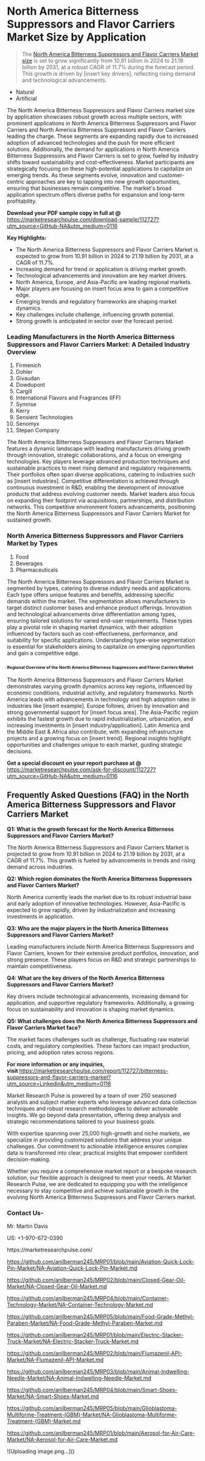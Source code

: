 <h1>North America Bitterness Suppressors and Flavor Carriers Market&nbsp;Size by Application</h1><blockquote><p>The <a href="https://marketresearchpulse.com/download-sample/112727?utm_source=GitHub-NA&amp;utm_medium=0116">North America Bitterness Suppressors and Flavor Carriers Market size</a> is set to grow significantly from 10.91 billion in 2024 to 21.19 billion by 2031, at a robust CAGR of 11.7% during the forecast period. This growth is driven by [insert key drivers], reflecting rising demand and technological advancements.</p></blockquote><ul><li>Natural<li> Artificial</li></ul><p>The North America Bitterness Suppressors and Flavor Carriers market size by application showcases robust growth across multiple sectors, with prominent applications in North America Bitterness Suppressors and Flavor Carriers and North America Bitterness Suppressors and Flavor Carriers leading the charge. These segments are expanding rapidly due to increased adoption of advanced technologies and the push for more efficient solutions. Additionally, the demand for applications in North America Bitterness Suppressors and Flavor Carriers is set to grow, fueled by industry shifts toward sustainability and cost-effectiveness. Market participants are strategically focusing on these high-potential applications to capitalize on emerging trends. As these segments evolve, innovation and customer-centric approaches are key to tapping into new growth opportunities, ensuring that businesses remain competitive. The market's broad application spectrum offers diverse paths for expansion and long-term profitability.</p><p><strong>Download your PDF sample copy in full at @ </strong><a href="https://marketresearchpulse.com/download-sample/112727?utm_source=GitHub-NA&amp;utm_medium=0116">https://marketresearchpulse.com/download-sample/112727?utm_source=GitHub-NA&amp;utm_medium=0116</a></p><p><strong>Key Highlights: </strong></p><ul><li>The North America Bitterness Suppressors and Flavor Carriers Market is expected to grow from 10.91 billion in 2024 to 21.19 billion by 2031, at a CAGR of 11.7%.</li><li>Increasing demand for trend or application is driving market growth.</li><li>Technological advancements and innovation are key market drivers.</li><li>North America, Europe, and Asia-Pacific are leading regional markets.</li><li>Major players are focusing on insert focus area to gain a competitive edge.</li><li>Emerging trends and regulatory frameworks are shaping market dynamics.</li><li>Key challenges include challenge, influencing growth potential.</li><li>Strong growth is anticipated in sector over the forecast period.</li></ul><h3>Leading Manufacturers in the North America Bitterness Suppressors and Flavor Carriers Market: A Detailed Industry Overview</h3><ol><li>Firmenich</li><li>Dohler</li><li>Givaudan</li><li>Dowdupont</li><li>Cargill</li><li>International Flavors and Fragrances (IFF)</li><li>Symrise</li><li>Kerry</li><li>Sensient Technologies</li><li>Senomyx</li><li>Stepan Company</li></ol><div class="flex max-w-full flex-col flex-grow"><div class="min-h-8 text-message flex w-full flex-col items-end gap-2 whitespace-normal break-words [.text-message+&amp;]:mt-5" dir="auto" data-message-author-role="assistant" data-message-id="fd8432e4-4910-450d-b182-61b7bfb0a01f" data-message-model-slug="gpt-4o"><div class="flex w-full flex-col gap-1 empty:hidden first:pt-[3px]"><div class="markdown prose w-full break-words dark:prose-invert light"><p>The North America Bitterness Suppressors and Flavor Carriers Market features a dynamic landscape with leading manufacturers driving growth through innovation, strategic collaborations, and a focus on emerging technologies. Key players leverage advanced production techniques and sustainable practices to meet rising demand and regulatory requirements. Their portfolios often span diverse applications, catering to industries such as [insert industries]. Competitive differentiation is achieved through continuous investment in R&amp;D, enabling the development of innovative products that address evolving customer needs. Market leaders also focus on expanding their footprint via acquisitions, partnerships, and distribution networks. This competitive environment fosters advancements, positioning the North America Bitterness Suppressors and Flavor Carriers Market for sustained growth.</p></div></div></div></div><h3>North America Bitterness Suppressors and Flavor Carriers Market by Types</h3><ol><li>Food<li> Beverages<li> Pharmaceuticals</li></ol><div class="flex max-w-full flex-col flex-grow"><div class="min-h-8 text-message flex w-full flex-col items-end gap-2 whitespace-normal break-words [.text-message+&amp;]:mt-5" dir="auto" data-message-author-role="assistant" data-message-id="084470be-0bb7-4664-bddf-5156b4f41249" data-message-model-slug="gpt-4o-mini"><div class="flex w-full flex-col gap-1 empty:hidden first:pt-[3px]"><div class="markdown prose w-full break-words dark:prose-invert light"><p>The North America Bitterness Suppressors and Flavor Carriers Market is segmented by types, catering to diverse industry needs and applications. Each type offers unique features and benefits, addressing specific demands within the market. The segmentation allows manufacturers to target distinct customer bases and enhance product offerings. Innovation and technological advancements drive differentiation among types, ensuring tailored solutions for varied end-user requirements. These types play a pivotal role in shaping market dynamics, with their adoption influenced by factors such as cost-effectiveness, performance, and suitability for specific applications. Understanding type-wise segmentation is essential for stakeholders aiming to capitalize on emerging opportunities and gain a competitive edge.</p></div></div></div></div><h3><span style="font-size: 11px;">Regional Overview of the North America Bitterness Suppressors and Flavor Carriers Market</span></h3><div class="flex max-w-full flex-col flex-grow"><div class="min-h-8 text-message flex w-full flex-col items-end gap-2 whitespace-normal break-words [.text-message+&amp;]:mt-5" dir="auto" data-message-author-role="assistant" data-message-id="e9038762-ce64-4e30-91c9-9bd413514231" data-message-model-slug="gpt-4o-mini"><div class="flex w-full flex-col gap-1 empty:hidden first:pt-[3px]"><div class="markdown prose w-full break-words dark:prose-invert light"><p>The North America Bitterness Suppressors and Flavor Carriers Market demonstrates varying growth dynamics across key regions, influenced by economic conditions, industrial activity, and regulatory frameworks. North America leads with advancements in technology and high adoption rates in industries like [insert example]. Europe follows, driven by innovation and strong governmental support for [insert focus area]. The Asia-Pacific region exhibits the fastest growth due to rapid industrialization, urbanization, and increasing investments in [insert industry/application]. Latin America and the Middle East &amp; Africa also contribute, with expanding infrastructure projects and a growing focus on [insert trend]. Regional insights highlight opportunities and challenges unique to each market, guiding strategic decisions.</p></div></div></div></div><p><strong>Get a special discount on your report purchase at @ </strong><a href="https://marketresearchpulse.com/ask-for-discount/112727?utm_source=GitHub-NA&amp;utm_medium=0116">https://marketresearchpulse.com/ask-for-discount/112727?utm_source=GitHub-NA&amp;utm_medium=0116</a></p><h2>Frequently Asked Questions (FAQ) in the North America Bitterness Suppressors and Flavor Carriers Market</h2><p><strong>Q1: What is the growth forecast for the North America Bitterness Suppressors and Flavor Carriers Market?</strong></p><p>The North America Bitterness Suppressors and Flavor Carriers Market is projected to grow from 10.91 billion in 2024 to 21.19 billion by 2031, at a CAGR of 11.7%. This growth is fueled by advancements in trends and rising demand across industries.</p><p><strong>Q2: Which region dominates the North America Bitterness Suppressors and Flavor Carriers Market?</strong></p><p>North America currently leads the market due to its robust industrial base and early adoption of innovative technologies. However, Asia-Pacific is expected to grow rapidly, driven by industrialization and increasing investments in application.</p><p><strong>Q3: Who are the major players in the North America Bitterness Suppressors and Flavor Carriers Market?</strong></p><p>Leading manufacturers include North America Bitterness Suppressors and Flavor Carriers, known for their extensive product portfolios, innovation, and strong presence. These players focus on R&amp;D and strategic partnerships to maintain competitiveness.</p><p><strong>Q4: What are the key drivers of the North America Bitterness Suppressors and Flavor Carriers Market?</strong></p><p>Key drivers include technological advancements, increasing demand for application, and supportive regulatory frameworks. Additionally, a growing focus on sustainability and innovation is shaping market dynamics.</p><p><strong>Q5: What challenges does the North America Bitterness Suppressors and Flavor Carriers Market face?</strong></p><p>The market faces challenges such as challenge, fluctuating raw material costs, and regulatory complexities. These factors can impact production, pricing, and adoption rates across regions.</p><p><strong>For more information or any inquiries, visit&nbsp;</strong><a href="https://marketresearchpulse.com/report/112727/bitterness-suppressors-and-flavor-carriers-market?utm_source=Linkedin&utm_medium=0116">https://marketresearchpulse.com/report/112727/bitterness-suppressors-and-flavor-carriers-market?utm_source=Linkedin&utm_medium=0116</a></p><p>Market Research Pulse is powered by a team of over 250 seasoned analysts and subject matter experts who leverage advanced data collection techniques and robust research methodologies to deliver actionable insights. We go beyond data presentation, offering deep analysis and strategic recommendations tailored to your business goals.</p><p>With expertise spanning over 25,000 high-growth and niche markets, we specialize in providing customized solutions that address your unique challenges. Our commitment to actionable intelligence ensures complex data is transformed into clear, practical insights that empower confident decision-making.</p><p>Whether you require a comprehensive market report or a bespoke research solution, our flexible approach is designed to meet your needs. At Market Research Pulse, we are dedicated to equipping you with the intelligence necessary to stay competitive and achieve sustainable growth in the evolving North America Bitterness Suppressors and Flavor Carriers market.</p><h3><strong>Contact Us-</strong></h3><p>Mr. Martin Davis</p><p>US: +1-970-672-0390</p><p>https://marketresearchpulse.com/</p><p><a href="https://github.com/anilberman245/MRP01/blob/main/Aviation-Quick-Lock-Pin-Market/NA-Aviation-Quick-Lock-Pin-Market.md">https://github.com/anilberman245/MRP01/blob/main/Aviation-Quick-Lock-Pin-Market/NA-Aviation-Quick-Lock-Pin-Market.md</a></p><p><a href="https://github.com/anilberman245/MRP02/blob/main/Closed-Gear-Oil-Market/NA-Closed-Gear-Oil-Market.md">https://github.com/anilberman245/MRP02/blob/main/Closed-Gear-Oil-Market/NA-Closed-Gear-Oil-Market.md</a></p><p><a href="https://github.com/anilberman245/MRP04/blob/main/Container-Technology-Market/NA-Container-Technology-Market.md">https://github.com/anilberman245/MRP04/blob/main/Container-Technology-Market/NA-Container-Technology-Market.md</a></p><p><a href="https://github.com/anilberman245/MRP05/blob/main/Food-Grade-Methyl-Paraben-Market/NA-Food-Grade-Methyl-Paraben-Market.md">https://github.com/anilberman245/MRP05/blob/main/Food-Grade-Methyl-Paraben-Market/NA-Food-Grade-Methyl-Paraben-Market.md</a></p><p><a href="https://github.com/anilberman245/MRP01/blob/main/Electric-Stacker-Truck-Market/NA-Electric-Stacker-Truck-Market.md">https://github.com/anilberman245/MRP01/blob/main/Electric-Stacker-Truck-Market/NA-Electric-Stacker-Truck-Market.md</a></p><p><a href="https://github.com/anilberman245/MRP02/blob/main/Flumazenil-API-Market/NA-Flumazenil-API-Market.md">https://github.com/anilberman245/MRP02/blob/main/Flumazenil-API-Market/NA-Flumazenil-API-Market.md</a></p><p><a href="https://github.com/anilberman245/MRP03/blob/main/Animal-Indwelling-Needle-Market/NA-Animal-Indwelling-Needle-Market.md">https://github.com/anilberman245/MRP03/blob/main/Animal-Indwelling-Needle-Market/NA-Animal-Indwelling-Needle-Market.md</a></p><p><a href="https://github.com/anilberman245/MRP04/blob/main/Smart-Shoes-Market/NA-Smart-Shoes-Market.md">https://github.com/anilberman245/MRP04/blob/main/Smart-Shoes-Market/NA-Smart-Shoes-Market.md</a></p><p><a href="https://github.com/anilberman245/MRP05/blob/main/Glioblastoma-Multiforme-Treatment-(GBM)-Market/NA-Glioblastoma-Multiforme-Treatment-(GBM)-Market.md">https://github.com/anilberman245/MRP05/blob/main/Glioblastoma-Multiforme-Treatment-(GBM)-Market/NA-Glioblastoma-Multiforme-Treatment-(GBM)-Market.md</a></p><p><a href="https://github.com/anilberman245/MRP01/blob/main/Aerosol-for-Air-Care-Market/NA-Aerosol-for-Air-Care-Market.md">https://github.com/anilberman245/MRP01/blob/main/Aerosol-for-Air-Care-Market/NA-Aerosol-for-Air-Care-Market.md</a></p>
![Uploading image.png…]()
